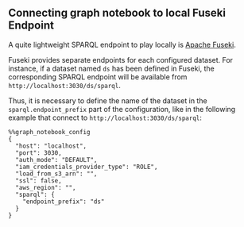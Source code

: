 ## Connecting graph notebook to local Fuseki Endpoint

A quite lightweight SPARQL endpoint to play locally is [Apache Fuseki](https://jena.apache.org/documentation/fuseki2/index.html).

Fuseki provides separate endpoints for each configured dataset. 
For instance, if a dataset named `ds` has been defined in Fuseki, the corresponding SPARQL endpoint will be available from `http://localhost:3030/ds/sparql`.

Thus, it is necessary to define the name of the dataset in the `sparql.endpoint_prefix` part of the configuration,
like in the following example that connect to `http://localhost:3030/ds/sparql`:

```
%%graph_notebook_config
{
  "host": "localhost",
  "port": 3030,
  "auth_mode": "DEFAULT",
  "iam_credentials_provider_type": "ROLE",
  "load_from_s3_arn": "",
  "ssl": false,
  "aws_region": "",
  "sparql": {
    "endpoint_prefix": "ds"
  }
}
```
